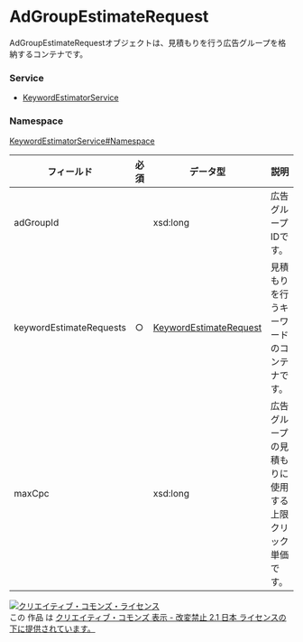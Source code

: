 # AdGroupEstimateRequest
AdGroupEstimateRequestオブジェクトは、見積もりを行う広告グループを格納するコンテナです。
### Service
+ [KeywordEstimatorService](../../services/KeywordEstimatorService.md)

### Namespace
[KeywordEstimatorService#Namespace](../../services/KeywordEstimatorService.md#namespace)

| フィールド | 必須 | データ型 | 説明 |
|---|---|---|---|
| adGroupId| | xsd:long| 広告グループIDです。 |
| keywordEstimateRequests| ○| <a href="KeywordEstimateRequest.md">KeywordEstimateRequest</a>| 見積もりを行うキーワードのコンテナです。 |
| maxCpc| | xsd:long| 広告グループの見積もりに使用する上限クリック単価です。 |

<a rel="license" href="http://creativecommons.org/licenses/by-nd/2.1/jp/"><img alt="クリエイティブ・コモンズ・ライセンス" style="border-width:0" src="https://i.creativecommons.org/l/by-nd/2.1/jp/88x31.png" /></a><br />この 作品 は <a rel="license" href="http://creativecommons.org/licenses/by-nd/2.1/jp/">クリエイティブ・コモンズ 表示 - 改変禁止 2.1 日本 ライセンスの下に提供されています。</a>
